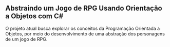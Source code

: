 ## Abstraindo um Jogo de RPG Usando Orientação a Objetos com C#



O projeto atual busca explorar os conceitos da Programação Orientada a Objetos, por meio do desenvolvimento de uma abstração dos personagens de um jogo de RPG.